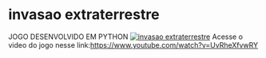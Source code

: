 # invasao extraterrestre
JOGO DESENVOLVIDO EM PYTHON
[![invasao extraterrestre](https://img.youtube.com/vi/UvRheXfvwRY/0.jpg)](https://www.youtube.com/watch?v=UvRheXfvwRY)
Acesse o video do jogo nesse link:https://www.youtube.com/watch?v=UvRheXfvwRY

